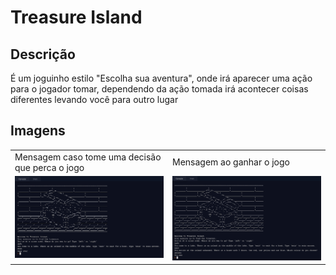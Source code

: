 # Treasure Island

## Descrição
É um joguinho estilo "Escolha sua aventura", onde irá aparecer uma ação para o jogador tomar, dependendo da 
ação tomada irá acontecer coisas diferentes levando você para outro lugar

## Imagens
<table>
  <tr>
    <td>Mensagem caso tome uma decisão que perca o jogo</td>
    <td>Mensagem ao ganhar o jogo</td>
  </tr>
  <tr>
    <td valign="top"><img src="./images/treasure-gameover.png"></td>
    <td valign="top"><img src="./images/treasure-win.png"></td>
  </tr>
</table>
